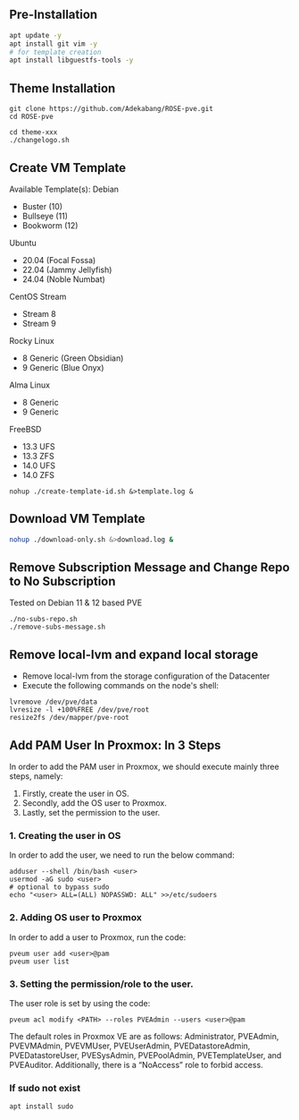 ## Pre-Installation

```sh
apt update -y
apt install git vim -y
# for template creation
apt install libguestfs-tools -y
```

## Theme Installation
```
git clone https://github.com/Adekabang/ROSE-pve.git
cd ROSE-pve

cd theme-xxx
./changelogo.sh
```

## Create VM Template 
Available Template(s):
Debian
* Buster (10)
* Bullseye (11)
* Bookworm (12)

Ubuntu
* 20.04 (Focal Fossa)
* 22.04 (Jammy Jellyfish)
* 24.04 (Noble Numbat)

CentOS Stream
* Stream 8
* Stream 9

Rocky Linux
* 8 Generic (Green Obsidian)
* 9 Generic (Blue Onyx)

Alma Linux
* 8 Generic
* 9 Generic

FreeBSD
* 13.3 UFS
* 13.3 ZFS
* 14.0 UFS
* 14.0 ZFS
```
nohup ./create-template-id.sh &>template.log &
```

## Download VM Template 
```bash
nohup ./download-only.sh &>download.log &
```

## Remove Subscription Message and Change Repo to No Subscription
Tested on Debian 11 & 12 based PVE
```
./no-subs-repo.sh
./remove-subs-message.sh
```

## Remove local-lvm and expand local storage

- Remove local-lvm from the storage configuration of the Datacenter
- Execute the following commands on the node's shell:
```
lvremove /dev/pve/data
lvresize -l +100%FREE /dev/pve/root
resize2fs /dev/mapper/pve-root
```

## Add PAM User In Proxmox: In 3 Steps
In order to add the PAM user in Proxmox, we should execute mainly three steps, namely:

1. Firstly, create the user in OS. 
2. Secondly, add the OS user to Proxmox. 
3. Lastly, set the permission to the user. 


### 1. Creating the user in OS
In order to add the user, we need to run the below command:
```
adduser --shell /bin/bash <user>
usermod -aG sudo <user>
# optional to bypass sudo
echo "<user> ALL=(ALL) NOPASSWD: ALL" >>/etc/sudoers
```

### 2. Adding OS user to Proxmox
In order to add a user to Proxmox, run the code:
```
pveum user add <user>@pam
pveum user list
```

### 3. Setting the permission/role to the user.
The user role is set by using the code:
```
pveum acl modify <PATH> --roles PVEAdmin --users <user>@pam
```

The default roles in Proxmox VE are as follows: Administrator, PVEAdmin, PVEVMAdmin, PVEVMUser, PVEUserAdmin, PVEDatastoreAdmin, PVEDatastoreUser, PVESysAdmin, PVEPoolAdmin, PVETemplateUser, and PVEAuditor. Additionally, there is a “NoAccess” role to forbid access.

### If sudo not exist
```
apt install sudo
```
